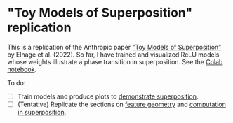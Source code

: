 # "Toy Models of Superposition" replication

This is a replication of the Anthropic paper ["Toy Models of Superposition"](https://transformer-circuits.pub/2022/toy_model/index.html) by Elhage et al. (2022). So far, I have trained and visualized ReLU models whose weights illustrate a phase transition in superposition. See the [Colab notebook](https://colab.research.google.com/drive/1OMsbf2m0tRwQrog5nb3qmdet58RHNif3?usp=sharing).

To do:

- [ ] Train models and produce plots to [demonstrate superposition](https://transformer-circuits.pub/2022/toy_model/index.html#demonstrating).
- [ ] (Tentative) Replicate the sections on [feature geometry](https://transformer-circuits.pub/2022/toy_model/index.html#geometry) and [computation in superposition](https://transformer-circuits.pub/2022/toy_model/index.html#computation).
